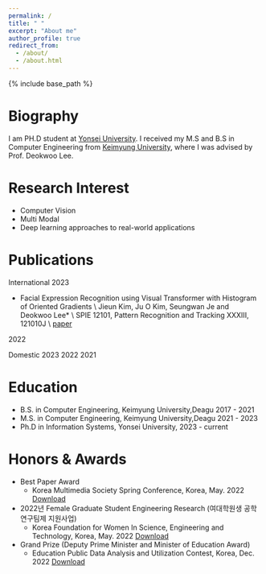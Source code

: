 ```yaml
---
permalink: /
title: " "
excerpt: "About me"
author_profile: true
redirect_from: 
  - /about/
  - /about.html
---
```

{% include base_path %}

Biography
======
I am PH.D student at [Yonsei University](https://gsi.yonsei.ac.kr/). I received my M.S and B.S in Computer Engineering from [Keimyung University](https://kmu.ac.kr/uni/main/main.jsp), where I was advised by Prof. Deokwoo Lee. 

<!-- My research interest lies in applied machine learning, which aims to develop practical ML solutions for real-world applications. I have covered a wide range of data types (e.g., matrix/tensor, text, graph, time series), tasks (e.g., classification, outcome prediction, anomaly detection, retrieval, data generation), and domains (e.g., healthcare, manufacturing, recommender systems). -->

Research Interest
======
* Computer Vision 
* Multi Modal 
* Deep learning approaches to real-world applications

<!-- Publications
======
  <ul>{% for post in site.publications %}
    {% include archive-single-cv.html %}
  {% endfor %}</ul> -->


Publications
======
International
2023
* Facial Expression Recognition using Visual Transformer with Histogram of Oriented Gradients \\
Jieun Kim, Ju O Kim, Seungwan Je and Deokwoo Lee* \\
SPIE 12101, Pattern Recognition and Tracking XXXIII, 121010J \\
[paper]()

2022

Domestic
2023
2022
2021


Education
======
* B.S. in Computer Engineering, Keimyung University,Deagu 2017 - 2021
* M.S. in Computer Engineering, Keimyung University,Deagu 2021 - 2023
* Ph.D in  Information Systems, Yonsei University, 2023 - current

<!-- Projects
======
* : Research Student
  * Github University
  * Duties included: Tagging issues
  * Supervisor: Professor Git

* Fall 2015: Research Assistant
  * Github University
  * Duties included: Merging pull requests
  * Supervisor: Professor Hub -->
  


Honors & Awards
======
* Best Paper Award
  * Korea Multimedia Society Spring Conference, Korea, May. 2022 [Download](http://lilly9928.github.io/files/honors1.pdf)
* 2022년 Female Graduate Student Engineering Research (여대학원생 공학연구팀제 지원사업)
  * Korea Foundation for Women In Science, Engineering and Technology, Korea, May. 2022 [Download](http://lilly9928.github.io/files/honors2.pdf)
* Grand Prize (Deputy Prime Minister and Minister of Education Award)
  * Education Public Data Analysis and Utilization Contest, Korea, Dec. 2022 [Download](http://academicpages.github.io/files/honors3.pdf)

